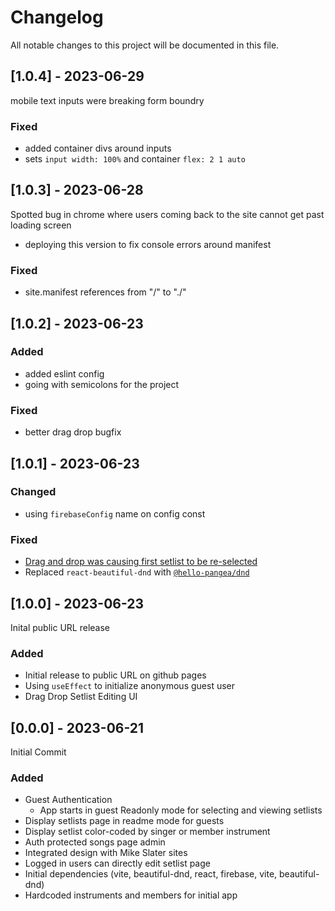 # Changelog

All notable changes to this project will be documented in this file.

## [1.0.4] - 2023-06-29

mobile text inputs were breaking form boundry

### Fixed

- added container divs around inputs
- sets `input width: 100%` and container `flex: 2 1 auto`

## [1.0.3] - 2023-06-28

Spotted bug in chrome where users coming back to the site cannot get past loading screen

- deploying this version to fix console errors around manifest

### Fixed

- site.manifest references from "/" to "./"

## [1.0.2] - 2023-06-23

### Added

- added eslint config
- going with semicolons for the project

### Fixed

- better drag drop bugfix

## [1.0.1] - 2023-06-23

### Changed

- using `firebaseConfig` name on config const

### Fixed

- [Drag and drop was causing first setlist to be re-selected](https://trello.com/c/q4s8CWOE)
- Replaced `react-beautiful-dnd` with [`@hello-pangea/dnd`](https://github.com/hello-pangea/dnd)

## [1.0.0] - 2023-06-23

Inital public URL release

### Added

- Initial release to public URL on github pages
- Using `useEffect` to initialize anonymous guest user
- Drag Drop Setlist Editing UI

## [0.0.0] - 2023-06-21

Initial Commit

### Added

- Guest Authentication
  - App starts in guest Readonly mode for selecting and viewing setlists
- Display setlists page in readme mode for guests
- Display setlist color-coded by singer or member instrument
- Auth protected songs page admin
- Integrated design with Mike Slater sites
- Logged in users can directly edit setlist page
- Initial dependencies (vite, beautiful-dnd, react, firebase, vite, beautiful-dnd)
- Hardcoded instruments and members for initial app
